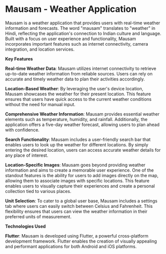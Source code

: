 # Mausam - Weather Application 

Mausam is a weather application that provides users with real-time weather information and forecasts. The word "mausam" translates to "weather" in Hindi, reflecting the application's connection to Indian culture and language. Built with a focus on user experience and functionality, Mausam incorporates important features such as internet connectivity, camera integration, and location services.

**Key Features**

**Real-time Weather Data**: Mausam utilizes internet connectivity to retrieve up-to-date weather information from reliable sources. Users can rely on accurate and timely weather data to plan their activities accordingly.

**Location-Based Weather**: By leveraging the user's device location, Mausam showcases the weather for their present location. This feature ensures that users have quick access to the current weather conditions without the need for manual input.

**Comprehensive Weather Information**: Mausam provides essential weather elements such as temperature, humidity, and rainfall. Additionally, the application offers a five-day weather forecast, allowing users to plan ahead with confidence.

**Search Functionality**: Mausam includes a user-friendly search bar that enables users to look up the weather for different locations. By simply entering the desired location, users can access accurate weather details for any place of interest.

**Location-Specific Images**: Mausam goes beyond providing weather information and aims to create a memorable user experience. One of the standout features is the ability for users to add images directly on the map, allowing them to associate images with specific locations. This feature enables users to visually capture their experiences and create a personal collection tied to various places.

**Unit Selection**: To cater to a global user base, Mausam includes a settings tab where users can easily switch between Celsius and Fahrenheit. This flexibility ensures that users can view the weather information in their preferred units of measurement.

**Technologies Used**

**Flutter**: Mausam is developed using Flutter, a powerful cross-platform development framework. Flutter enables the creation of visually appealing and performant applications for both Android and iOS platforms.

